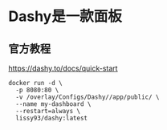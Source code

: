 # Dashy是一款面板


## 官方教程
https://dashy.to/docs/quick-start

``` shell
docker run -d \
  -p 8080:80 \
  -v /overlay/Configs/Dashy//app/public/ \
  --name my-dashboard \
  --restart=always \
  lissy93/dashy:latest
 ```